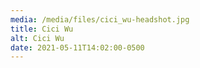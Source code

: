 ```yaml
---
media: /media/files/cici_wu-headshot.jpg
title: Cici Wu
alt: Cici Wu
date: 2021-05-11T14:02:00-0500
---
```

